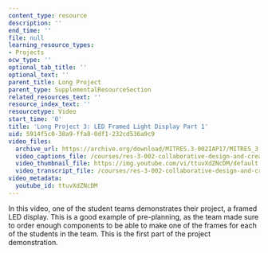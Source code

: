 ```yaml
---
content_type: resource
description: ''
end_time: ''
file: null
learning_resource_types:
- Projects
ocw_type: ''
optional_tab_title: ''
optional_text: ''
parent_title: Long Project
parent_type: SupplementalResourceSection
related_resources_text: ''
resource_index_text: ''
resourcetype: Video
start_time: '0'
title: 'Long Project 3: LED Framed Light Display Part 1'
uid: 5914f5c0-38a9-ffa8-0df1-232cd536a9c9
video_files:
  archive_url: https://archive.org/download/MITRES.3-002IAP17/MITRES_3-002IAP17_Long_Project_3_300k.mp4
  video_captions_file: /courses/res-3-002-collaborative-design-and-creative-expression-with-arduino-microcontrollers-january-iap-2017/940befbb13a65637a58ef7fcf1941f96_ttuvXdZNcDM.vtt
  video_thumbnail_file: https://img.youtube.com/vi/ttuvXdZNcDM/default.jpg
  video_transcript_file: /courses/res-3-002-collaborative-design-and-creative-expression-with-arduino-microcontrollers-january-iap-2017/13480c1d51c856486aa7affdc7d9fd71_ttuvXdZNcDM.pdf
video_metadata:
  youtube_id: ttuvXdZNcDM
---
```


In this video, one of the student teams demonstrates their project, a framed LED display. This is a good example of pre-planning, as the team made sure to order enough components to be able to make one of the frames for each of the students in the team. This is the first part of the project demonstration.